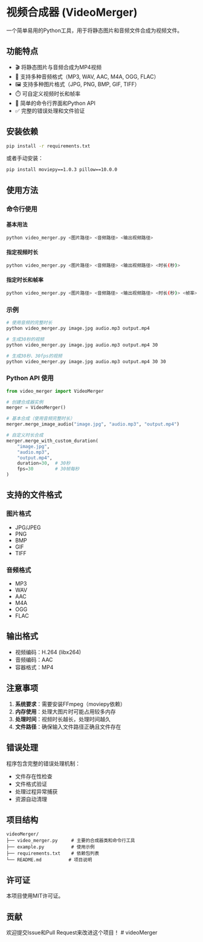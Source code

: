 # 视频合成器 (VideoMerger)

一个简单易用的Python工具，用于将静态图片和音频文件合成为视频文件。

## 功能特点

- 🎬 将静态图片与音频合成为MP4视频
- 🎵 支持多种音频格式（MP3, WAV, AAC, M4A, OGG, FLAC）
- 🖼️ 支持多种图片格式（JPG, PNG, BMP, GIF, TIFF）
- ⏱️ 可自定义视频时长和帧率
- 🔧 简单的命令行界面和Python API
- ✅ 完整的错误处理和文件验证

## 安装依赖

```bash
pip install -r requirements.txt
```

或者手动安装：

```bash
pip install moviepy==1.0.3 pillow==10.0.0
```

## 使用方法

### 命令行使用

#### 基本用法
```bash
python video_merger.py <图片路径> <音频路径> <输出视频路径>
```

#### 指定视频时长
```bash
python video_merger.py <图片路径> <音频路径> <输出视频路径> <时长(秒)>
```

#### 指定时长和帧率
```bash
python video_merger.py <图片路径> <音频路径> <输出视频路径> <时长(秒)> <帧率>
```

### 示例

```bash
# 使用音频的完整时长
python video_merger.py image.jpg audio.mp3 output.mp4

# 生成30秒的视频
python video_merger.py image.jpg audio.mp3 output.mp4 30

# 生成30秒、30fps的视频
python video_merger.py image.jpg audio.mp3 output.mp4 30 30
```

### Python API 使用

```python
from video_merger import VideoMerger

# 创建合成器实例
merger = VideoMerger()

# 基本合成（使用音频完整时长）
merger.merge_image_audio("image.jpg", "audio.mp3", "output.mp4")

# 自定义时长合成
merger.merge_with_custom_duration(
    "image.jpg", 
    "audio.mp3", 
    "output.mp4", 
    duration=30,  # 30秒
    fps=30        # 30帧每秒
)
```

## 支持的文件格式

### 图片格式
- JPG/JPEG
- PNG
- BMP
- GIF
- TIFF

### 音频格式
- MP3
- WAV
- AAC
- M4A
- OGG
- FLAC

## 输出格式

- 视频编码：H.264 (libx264)
- 音频编码：AAC
- 容器格式：MP4

## 注意事项

1. **系统要求**：需要安装FFmpeg（moviepy依赖）
2. **内存使用**：处理大图片时可能占用较多内存
3. **处理时间**：视频时长越长，处理时间越久
4. **文件路径**：确保输入文件路径正确且文件存在

## 错误处理

程序包含完整的错误处理机制：

- 文件存在性检查
- 文件格式验证
- 处理过程异常捕获
- 资源自动清理

## 项目结构

```
videoMerger/
├── video_merger.py     # 主要的合成器类和命令行工具
├── example.py          # 使用示例
├── requirements.txt    # 依赖包列表
└── README.md          # 项目说明
```

## 许可证

本项目使用MIT许可证。

## 贡献

欢迎提交Issue和Pull Request来改进这个项目！ # videoMerger
